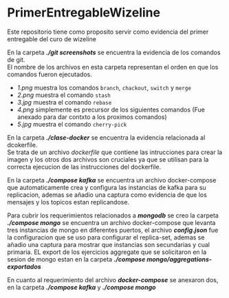 # PrimerEntregableWizeline

Este repositorio tiene como proposito servir como evidencia del primer entregable del curo de wizeline

En la carpeta ***./git screenshots*** se encuentra la evidencia de los comandos de git.  
El nombre de los archivos en esta carpeta representan el orden en que los comandos fueron ejecutados.
- *1.png* muestra los comandos `branch`, `chackout`, `switch` y `merge`
- *2.png* muestra el comando `stash`
- *3.jpg* muestra el comando `rebase`
- *4.png* simplemente es precursor de los siguientes comandos (Fue anexado para dar contxto a los proximos comandos)
- *5.jpg* muestra el comando `cherry-pick`

En la carpeta ***./clase-docker*** se encuentra la evidencia relacionada al dcokerfile.  
Se trata de un archivo *dockerfile* que contiene  las intrucciones para crear la imagen y los otros dos archivos son cruciales ya que se utilisan para la correcta ejecucion de las instrucciones del dockerfile.  

En la carpeta ***./compose kafka*** se encuentra un archivo docker-compose que automaticamente crea y configura las instancias de kafka para su replicacion, ademas se añadio una captura como evidencia de que los mensajes y los topicos estan replicandose. 

Para cubrir los requerimientos relacionados a ***mongodb*** se creo la carpeta ***./compose mongo*** se encuentra un archivo docker-compose que levanta tres instancias de mongo en diferentes puertos, el archivo ***config.json*** fue la configuracion que se uso para configurar el replica-set, ademas se añadio una captura para mostrar que instancias son secundarias y cual primaria.
EL export de los ejercicios aggregate que se solicitaron en la sesion de mongo estan en la carpeta ***./compose mongo/aggregations-exportados***

En cuanto al requerimiento del archivo ***docker-compose*** se anexaron dos, en la carpeta ***./compose kafka*** y ***./compose mongo***